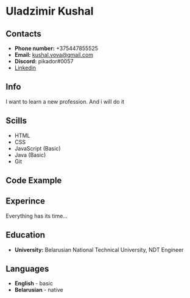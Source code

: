 # Uladzimir Kushal
## Contacts
- **Phone number:** +375447855525
- **Email:** kushal.vova@gmail.com
- **Discord:** pikador#0057
- [Linkedin](https://www.linkedin.com/in/uladzimir-kushal)
## Info
I want to learn a new profession. And i will do it
## Scills
- HTML
- CSS
- JavaScript (Basic)
- Java (Basic)
- Git
## Code Example
## Experince
Everything has its time...
## Education
- **University:** Belarusian National Technical University, NDT Engineer
## Languages
- **English** - basic
- **Belarusian** - native